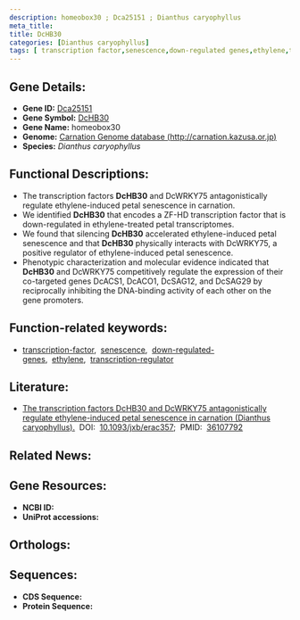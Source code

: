 ```yaml
---
description: homeobox30 ; Dca25151 ; Dianthus caryophyllus
meta_title:
title: DcHB30
categories: [Dianthus caryophyllus]
tags: [ transcription factor,senescence,down-regulated genes,ethylene,transcription regulator ]
---
```


## Gene Details:
- **Gene ID:** [Dca25151]()
- **Gene Symbol:** <u>DcHB30</u>
- **Gene Name:** homeobox30
- **Genome:** [Carnation Genome database (http://carnation.kazusa.or.jp)]()
- **Species:** *Dianthus caryophyllus*

## Functional Descriptions:
   - The transcription factors **DcHB30** and DcWRKY75 antagonistically regulate ethylene-induced petal senescence in carnation.
   - We identified **DcHB30** that encodes a ZF-HD transcription factor that is down-regulated in ethylene-treated petal transcriptomes.
   - We found that silencing **DcHB30** accelerated ethylene-induced petal senescence and that **DcHB30** physically interacts with DcWRKY75, a positive regulator of ethylene-induced petal senescence.
   - Phenotypic characterization and molecular evidence indicated that **DcHB30** and DcWRKY75 competitively regulate the expression of their co-targeted genes DcACS1, DcACO1, DcSAG12, and DcSAG29 by reciprocally inhibiting the DNA-binding activity of each other on the gene promoters.

## Function-related keywords:
   - [transcription-factor](/tags/transcription-factor/),&nbsp;&nbsp;[senescence](/tags/senescence/),&nbsp;&nbsp;[down-regulated-genes](/tags/down-regulated-genes/),&nbsp;&nbsp;[ethylene](/tags/ethylene/),&nbsp;&nbsp;[transcription-regulator](/tags/transcription-regulator/)

## Literature:
   - [The transcription factors DcHB30 and DcWRKY75 antagonistically regulate ethylene-induced petal senescence in carnation (Dianthus caryophyllus).](https://doi.org/10.1093/jxb/erac357)&nbsp;&nbsp;DOI:&nbsp;&nbsp;[10.1093/jxb/erac357](https://doi.org/10.1093/jxb/erac357);&nbsp;&nbsp;PMID:&nbsp;&nbsp;[36107792](https://pubmed.ncbi.nlm.nih.gov/36107792/)

## Related News:

## Gene Resources:
- **NCBI ID:**  [](https://www.ncbi.nlm.nih.gov/gene/?term=)
- **UniProt accessions:**  [](https://www.uniprot.org/uniprotkb//entry)

## Orthologs:

## Sequences:
- **CDS Sequence:**
- **Protein Sequence:**
